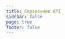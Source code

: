 ```yaml
---
title: Справочник API
sidebar: false
page: true
footer: false
---
```


<script setup>
import ApiIndex from './ApiIndex.vue'
</script>

<ApiIndex />
